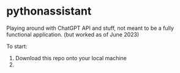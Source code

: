 # pythonassistant

Playing around with ChatGPT API and stuff, not meant to be a fully functional application.
(but worked as of June 2023)

To start:
1. Download this repo onto your local machine
2. 
